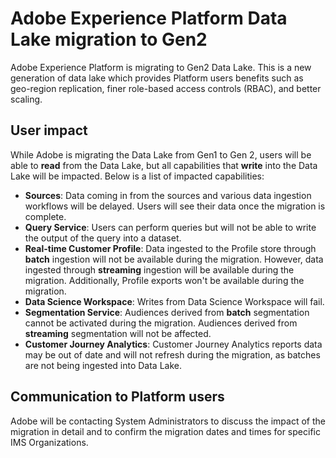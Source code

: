 # Adobe Experience Platform Data Lake migration to Gen2

Adobe Experience Platform is migrating to Gen2 Data Lake. This is a new generation of data lake which provides Platform users benefits such as geo-region replication, finer role-based access controls (RBAC), and better scaling.

## User impact

While Adobe is migrating the Data Lake from Gen1 to Gen 2, users will be able to **read** from the Data Lake, but all capabilities that **write** into the Data Lake will be impacted. Below is a list of impacted capabilities:

- **Sources**: Data coming in from the sources and various data ingestion workflows will be delayed. Users will see their data once the migration is complete.
- **Query Service**: Users can perform queries but will not be able to write the output of the query into a dataset.
- **Real-time Customer Profile**: Data ingested to the Profile store through **batch** ingestion will not be available during the migration. However, data ingested through **streaming** ingestion will be available during the migration. Additionally, Profile exports won't be available during the migration.
- **Data Science Workspace**: Writes from Data Science Workspace will fail.
- **Segmentation Service**: Audiences derived from **batch** segmentation cannot be activated during the migration. Audiences derived from **streaming** segmentation will not be affected.
- **Customer Journey Analytics**: Customer Journey Analytics reports data may be out of date and will not refresh during the migration, as batches are not being ingested into Data Lake.

## Communication to Platform users

Adobe will be contacting System Administrators to discuss the impact of the migration in detail and to confirm the migration dates and times for specific IMS Organizations. 